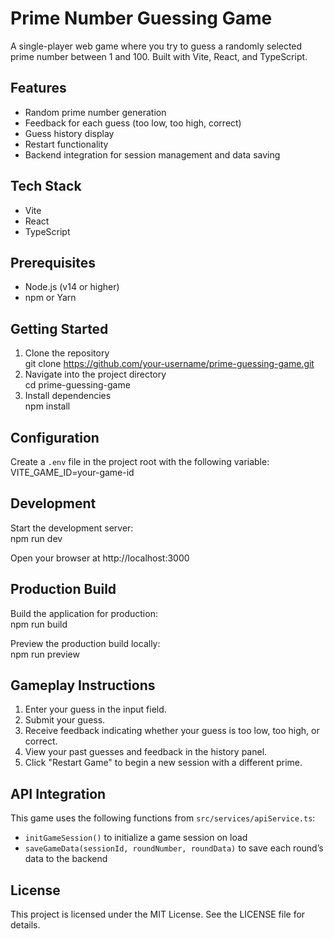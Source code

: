 # Prime Number Guessing Game

A single-player web game where you try to guess a randomly selected prime number between 1 and 100. Built with Vite, React, and TypeScript.

## Features

- Random prime number generation  
- Feedback for each guess (too low, too high, correct)  
- Guess history display  
- Restart functionality  
- Backend integration for session management and data saving  

## Tech Stack

- Vite  
- React  
- TypeScript  

## Prerequisites

- Node.js (v14 or higher)  
- npm or Yarn  

## Getting Started

1. Clone the repository  
   git clone https://github.com/your-username/prime-guessing-game.git  
2. Navigate into the project directory  
   cd prime-guessing-game  
3. Install dependencies  
   npm install  

## Configuration

Create a `.env` file in the project root with the following variable:  
VITE_GAME_ID=your-game-id

## Development

Start the development server:  
npm run dev

Open your browser at http://localhost:3000

## Production Build

Build the application for production:  
npm run build  

Preview the production build locally:  
npm run preview

## Gameplay Instructions

1. Enter your guess in the input field.  
2. Submit your guess.  
3. Receive feedback indicating whether your guess is too low, too high, or correct.  
4. View your past guesses and feedback in the history panel.  
5. Click "Restart Game" to begin a new session with a different prime.

## API Integration

This game uses the following functions from `src/services/apiService.ts`:

- `initGameSession()` to initialize a game session on load  
- `saveGameData(sessionId, roundNumber, roundData)` to save each round’s data to the backend  

## License

This project is licensed under the MIT License. See the LICENSE file for details.